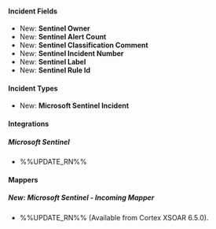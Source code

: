 
#### Incident Fields
- New: **Sentinel Owner**
- New: **Sentinel Alert Count**
- New: **Sentinel Classification Comment**
- New: **Sentinel Incident Number**
- New: **Sentinel Label**
- New: **Sentinel Rule Id**

#### Incident Types
- New: **Microsoft Sentinel Incident**

#### Integrations
##### Microsoft Sentinel
- %%UPDATE_RN%%

#### Mappers
##### New: Microsoft Sentinel - Incoming Mapper
- %%UPDATE_RN%% (Available from Cortex XSOAR 6.5.0).

